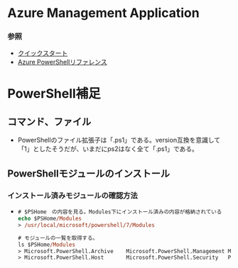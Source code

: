 # Azure Management Application

### 参照
  - [クイックスタート](https://learn.microsoft.com/ja-jp/azure/azure-resource-manager/managed-applications/publish-service-catalog-app?tabs=azure-powershell)
  - [Azure PowerShellリファレンス](https://learn.microsoft.com/ja-jp/powershell/azure/?view=azps-9.3.0)

# PowerShell補足

## コマンド、ファイル
- PowerShellのファイル拡張子は「.ps1」である。version互換を意識して「1」としたそうだが、いまだにps2はなく全て「.ps1」である。

## PowerShellモジュールのインストール

### インストール済みモジュールの確認方法
- 
  ``` ps
  # $PSHome　の内容を見る。Modules下にインストール済みの内容が格納されている
  echo $PSHome/Modules
  > /usr/local/microsoft/powershell/7/Modules

  # モジュールの一覧を取得する。
  ls $PSHome/Modules
  > Microsoft.PowerShell.Archive    Microsoft.PowerShell.Management Microsoft.PowerShell.Utility    PackageManagement               ThreadJob
  > Microsoft.PowerShell.Host       Microsoft.PowerShell.Security   PSReadLine                      PowerShellGet
  ```
